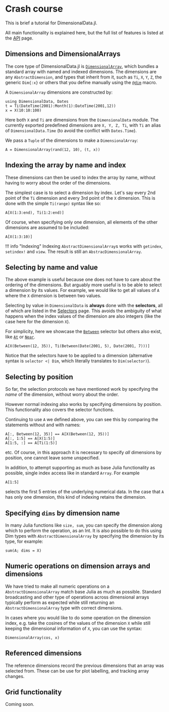 # Crash course

This is brief a tutorial for DimensionalData.jl.

All main functionality is explained here, but the full list of features is
listed at the [API](@ref) page.

## Dimensions and DimensionalArrays

The core type of DimensionalData.jl is [`DimensionalArray`](@ref), which bundles
a standard array with named and indexed dimensions. The dimensions are any
`AbstractDimension`, and types that inherit from it, such as `Ti`, `X`, `Y`,
`Z`, the generic `Dim{:x}` or others that you define manually using the
[`@dim`](@ref) macro.

A `DimensionalArray` dimensions are constructed by:

```@example main
using DimensionalData, Dates
t = Ti(DateTime(2001):Month(1):DateTime(2001,12))
x = X(10:10:100)
```

Here both `X` and `Ti` are dimensions from the `DimensionalData` module. The
currently exported predefined dimensions are `X, Y, Z, Ti`, with `Ti` an alias
of `DimensionalData.Time` (to avoid the conflict with `Dates.Time`).

We pass a `Tuple` of the dimensions to make a `DimensionalArray`:

```@example main
A = DimensionalArray(rand(12, 10), (t, x))
```


## Indexing the array by name and index

These dimensions can then be used to index the array by name, without having to
worry about the order of the dimensions.

The simplest case is to select a dimension by index. Let's say every 2nd point
of the `Ti` dimension and every 3rd point of the `X` dimension. This is done
with the simple `Ti(range)` syntax like so:

```@example main
A[X(1:3:end), Ti(1:2:end)]
```

Of course, when specifying only one dimension, all elements of the other
dimensions are assumed to be included:

```@example main
A[X(1:3:10)]
```

!!! info "Indexing"
    Indexing `AbstractDimensionalArray`s works with `getindex`, `setindex!` and
    `view`. The result is still an `AbstracDimensionalArray`.


## Selecting by name and value

The above example is useful because one does not have to care about the ordering
of the dimensions. But arguably more useful is to be able to select a dimension
by its values. For example, we would like to get all values of `A` where the `X`
dimension is between two values.

Selecting by value in `DimensionalData` is **always** done with the
**selectors**, all of which are listed in the [Selectors](@ref) page. This
avoids the ambiguity of what happens when the index values of the dimension are
also integers (like the case here for the dimension `X`).

For simplicity, here we showcase the [`Between`](@ref) selector but  others also
exist, like [`At`](@ref) or [`Near`](@ref).

```@example main
A[X(Between(12, 35)), Ti(Between(Date(2001, 5), Date(2001, 7)))]
```

Notice that the selectors have to be applied to a dimension (alternative syntax
is `selector <| Dim`, which literally translates to `Dim(selector)`).


## Selecting by position

So far, the selection protocols we have mentioned work by specifying the _name_
of the dimension, without worry about the order.

However normal indexing also works by specifying dimensions by position. This
functionality also covers the selector functions.

Continuing to use `A` we defined above, you can see this by comparing the
statements without and with names:

```@example main
A[:, Between(12, 35)] == A[X(Between(12, 35))]
A[:, 1:5] == A[X(1:5)]
A[1:5, :] == A[Ti(1:5)]
```

etc. Of course, in this approach it is necessary to specify _all_ dimensions by
position, one cannot leave some unspecified.

In addition, to attempt supporting as much as base Julia functionality as
possible, single index access like in standard `Array`. For example

```@example main
A[1:5]
```

selects the first 5 entries of the underlying numerical data. In the case that
`A` has only one dimension, this kind of indexing retains the dimension.


## Specifying `dims` by dimension name

In many Julia functions like `size, sum`, you can specify the dimension along
which to perform the operation, as an Int. It is also possible to do this using
Dim types with `AbstractDimensionalArray` by specifying the dimension by its
type, for example:

```@example main
sum(A; dims = X)
```

## Numeric operations on dimension arrays and dimensions

We have tried to make all numeric operations on a `AbstractDimensionalArray` match 
base Julia as much as possible. Standard broadcasting and other type of operations 
across dimensional arrays typically perform as expected while still 
returning an `AbstractDimensionalArray` type with correct dimensions.

In cases where you would like to do some operation on the dimension index, e.g. 
take the cosines of the values of the dimension `X` while still keeping the dimensional 
information of `X`, you can use the syntax:

```@example main
DimensionalArray(cos, x)
```

## Referenced dimensions

The reference dimensions record the previous dimensions that an array
was selected from. These can be use for plot labelling, and tracking array
changes.

## Grid functionality

Coming soon.
